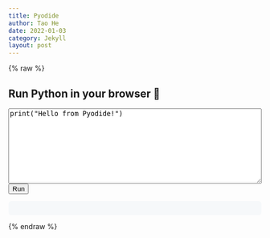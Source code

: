 ```yaml
---
title: Pyodide
author: Tao He
date: 2022-01-03
category: Jekyll
layout: post
---
```


{% raw %}
<div style="max-width: 900px;">
  <h2>Run Python in your browser 🐍</h2>
  <textarea id="code" style="width:100%;height:150px;font-family:monospace;">print("Hello from Pyodide!")</textarea><br>
  <button id="run">Run</button>
  <pre id="output" style="background:#f6f8fa;padding:1em;border-radius:6px;"></pre>
</div>

<!-- Load Pyodide -->
<script src="https://cdn.jsdelivr.net/pyodide/v0.26.2/full/pyodide.js"></script>

<!-- Your app logic -->
<script type="module">
  const out = document.getElementById("output");
  const runBtn = document.getElementById("run");
  const codeEl = document.getElementById("code");

  const pyodide = await loadPyodide();

  // (Optional) helper to capture stdout/stderr
  function withCapturedIO(fn) {
    let buf = "";
    pyodide.setStdout({ batched: s => buf += s + "\n" });
    pyodide.setStderr({ batched: s => buf += "Error: " + s + "\n" });
    return fn().then(() => buf);
  }

  runBtn.onclick = async () => {
    out.textContent = "Running...";
    try {
      const result = await withCapturedIO(() => pyodide.runPythonAsync(codeEl.value));
      out.textContent = result || "(no output)";
    } catch (e) {
      out.textContent = "⚠️ " + e;
    }
  };
</script>
{% endraw %}
